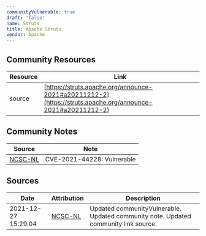 ```yaml
---
communityVulnerable: true
draft: 'false'
name: Struts
title: Apache Struts
vendor: Apache
---
```



## Community Resources
| Resource | Link |
| --- | --- |
| source | [https://struts.apache.org/announce-2021#a20211212-2](https://struts.apache.org/announce-2021#a20211212-2) |

## Community Notes
| Source | Note |
| --- | --- |
| [NCSC-NL](https://github.com/NCSC-NL/log4shell/blob/main/software/README.md) | CVE-2021-44228: Vulnerable </ul> |

## Sources
| Date | Attribution | Description |
| --- | --- | --- |
| 2021-12-27 15:29:04 | [NCSC-NL](https://github.com/NCSC-NL/log4shell/blob/main/software/README.md) | Updated communityVulnerable. Updated community note. Updated community link source.  |
